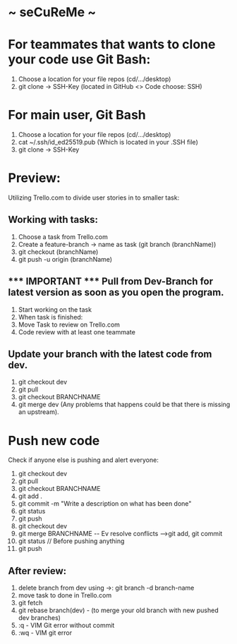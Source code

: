 ﻿# ~ seCuReMe ~

# For teammates that wants to clone your code use Git Bash:
1. Choose a location for your file repos (cd/.../desktop)
2. git clone -> SSH-Key (located in GitHub <> Code choose: SSH)



# For main user, Git Bash
1. Choose a location for your file repos (cd/.../desktop)
2. cat ~/.ssh/id_ed25519.pub (Which is located in your .SSH file)
3. git clone -> SSH-Key



# Preview:
Utilizing Trello.com to divide user stories in to smaller task:

## Working with tasks:
1. Choose a task from Trello.com
2. Create a feature-branch -> name as task (git branch (branchName))
3. git checkout (branchName)
4. git push -u origin (branchName)

## *** IMPORTANT *** Pull from Dev-Branch for latest version as soon as you open the program.
1. Start working on the task
2. When task is finished:
3. Move Task to review on Trello.com
4. Code review with at least one teammate

## Update your branch with the latest code from dev.
1. git checkout dev
2. git pull
3. git checkout BRANCHNAME
4. git merge dev (Any problems that happens could be that there is missing an upstream).

# Push new code
Check if anyone else is pushing and alert everyone:

1.  git checkout dev
2.  git pull
3.  git checkout BRANCHNAME
4.  git add .
5.  git commit -m "Write a description on what has been done"
6.  git status
7.  git push
8.  git checkout dev
9.  git merge BRANCHNAME -- Ev resolve conflicts -->git add, git commit
10. git status // Before pushing anything
11. git push

## After review:
1. delete branch from dev using ->: git branch -d branch-name
2. move task to done in Trello.com
3. git fetch
4. git rebase branch(dev)  - (to merge your old branch with new pushed dev branches)
5. :q - VIM Git error without commit
6. :wq - VIM git error